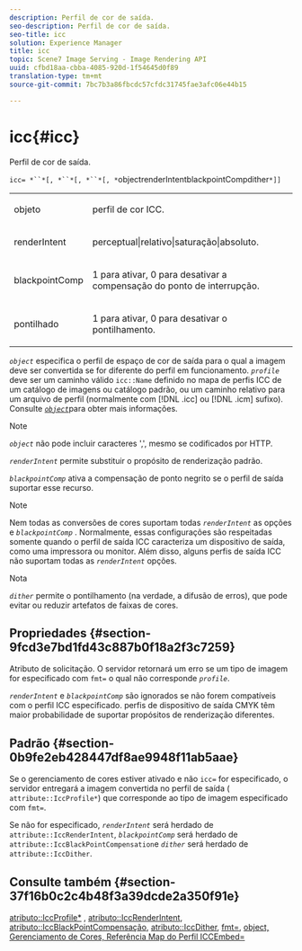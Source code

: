```yaml
---
description: Perfil de cor de saída.
seo-description: Perfil de cor de saída.
seo-title: icc
solution: Experience Manager
title: icc
topic: Scene7 Image Serving - Image Rendering API
uuid: cfbd18aa-cbba-4085-920d-1f54645d0f89
translation-type: tm+mt
source-git-commit: 7bc7b3a86fbcdc57cfdc31745fae3afc06e44b15

---
```



# icc{#icc}

Perfil de cor de saída.

`icc= *``*[, *``*[, *``*[, *`objectrenderIntentblackpointCompdither`*]]`

<table id="simpletable_AC20916999004CDCBBB9888B3A8FB0A7"> 
 <tr class="strow"> 
  <td class="stentry"> <p><span class="codeph"> <span class="varname"> objeto</span></span> </p></td> 
  <td class="stentry"> <p>perfil de cor ICC. </p></td> 
 </tr> 
 <tr class="strow"> 
  <td class="stentry"> <p><span class="codeph"> <span class="varname"> renderIntent</span></span> </p></td> 
  <td class="stentry"> <p><span class="codeph"> perceptual|relativo|saturação|absoluto</span>. </p></td> 
 </tr> 
 <tr class="strow"> 
  <td class="stentry"> <p><span class="codeph"> <span class="varname"> blackpointComp</span></span> </p></td> 
  <td class="stentry"> <p>1 para ativar, 0 para desativar a compensação do ponto de interrupção. </p></td> 
 </tr> 
 <tr class="strow"> 
  <td class="stentry"> <p><span class="codeph"> <span class="varname"> pontilhado</span></span> </p></td> 
  <td class="stentry"> <p>1 para ativar, 0 para desativar o pontilhamento. </p></td> 
 </tr> 
</table>

*`object`* especifica o perfil de espaço de cor de saída para o qual a imagem deve ser convertida se for diferente do perfil em funcionamento. *`profile`* deve ser um caminho válido `icc::Name` definido no mapa de perfis ICC de um catálogo de imagens ou catálogo padrão, ou um caminho relativo para um arquivo de perfil (normalmente com [!DNL .icc] ou [!DNL .icm] sufixo). Consulte [ *`object`*](../../../../../is-api/http-ref/image-serving-api-ref/c-http-protocol-reference/c-data-types/r-object.md#reference-2591bd24548d462782c68d138ef795a0)para obter mais informações.

>[!NOTE]
>
>*`object`* não pode incluir caracteres &#39;,&#39;, mesmo se codificados por HTTP.

*`renderIntent`* permite substituir o propósito de renderização padrão.

*`blackpointComp`* ativa a compensação de ponto negrito se o perfil de saída suportar esse recurso.

>[!NOTE]
>
>Nem todas as conversões de cores suportam todas *`renderIntent`* as opções e *`blackpointComp`* . Normalmente, essas configurações são respeitadas somente quando o perfil de saída ICC caracteriza um dispositivo de saída, como uma impressora ou monitor. Além disso, alguns perfis de saída ICC não suportam todas as *`renderIntent`* opções.

Nota

*`dither`* permite o pontilhamento (na verdade, a difusão de erros), que pode evitar ou reduzir artefatos de faixas de cores.

## Propriedades {#section-9fcd3e7bd1fd43c887b0f18a2f3c7259}

Atributo de solicitação. O servidor retornará um erro se um tipo de imagem for especificado com `fmt=` o qual não corresponde *`profile`*.

*`renderIntent`* e *`blackpointComp`* são ignorados se não forem compatíveis com o perfil ICC especificado. perfis de dispositivo de saída CMYK têm maior probabilidade de suportar propósitos de renderização diferentes.

## Padrão {#section-0b9fe2eb428447df8ae9948f11ab5aae}

Se o gerenciamento de cores estiver ativado e não `icc=` for especificado, o servidor entregará a imagem convertida no perfil de saída ( `attribute::IccProfile*`) que corresponde ao tipo de imagem especificado com `fmt=`.

Se não for especificado, *`renderIntent`* será herdado de `attribute::IccRenderIntent`, *`blackpointComp`* será herdado de `attribute::IccBlackPointCompensation`e *`dither`* será herdado de `attribute::IccDither`.

## Consulte também {#section-37f16b0c2c4b48f3a39dcde2a350f91e}

[atributo::IccProfile*](../../../../../is-api/image-catalog/image-serving-api-ref/c-image-catalog-reference/c-attributes-reference/r-iccprofilecmyk.md#reference-db89f9dac33e447cadb359ec1ba27ee0) , [atributo::IccRenderIntent](../../../../../is-api/image-catalog/image-serving-api-ref/c-image-catalog-reference/c-attributes-reference/r-iccrenderintent.md#reference-012f207f28bd4406a5368d23ed95a51f), [atributo::IccBlackPointCompensação](../../../../../is-api/image-catalog/image-serving-api-ref/c-image-catalog-reference/c-attributes-reference/r-iccblackpointcompensation.md#reference-357626375ee140d1807f0c05171c733f), [atributo::IccDither](../../../../../is-api/image-catalog/image-serving-api-ref/c-image-catalog-reference/c-attributes-reference/r-iccdither.md#reference-914d0d0567364246b4016d45c0ada85b), [fmt=](../../../../../is-api/http-ref/image-serving-api-ref/c-http-protocol-reference/c-command-reference/r-is-http-fmt.md#reference-cdf10043423b45ba9fe15157fb3ae37a), [](../../../../../is-api/http-ref/image-serving-api-ref/c-http-protocol-reference/c-data-types/r-object.md#reference-2591bd24548d462782c68d138ef795a0)[](../../../../../is-api/http-ref/image-serving-api-ref/c-http-protocol-reference/c-syntax-and-features/r-color-management.md#reference-c7e4a72d589145189f7e4bcb6b4544d7)[](../../../../../is-api/image-catalog/image-serving-api-ref/c-image-catalog-reference/c-icc-profile-map-reference/c-icc-profile-map-reference.md#concept-57b9148ce55249cd825cb7ee19ed057c)[object, Gerenciamento de Cores, Referência Map do Perfil ICCEmbed=](../../../../../is-api/http-ref/image-serving-api-ref/c-http-protocol-reference/c-command-reference/r-iccembed.md#reference-e3b774fb322046a2a6dde3a7bab5583e)
